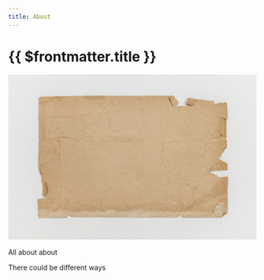 ```yaml
---
title: About
---
```


# {{ $frontmatter.title }}

![an image](./img/paper.jpg)

All about about

There could be different ways

